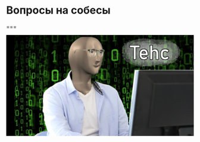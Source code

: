 # Вопросы на собесы

===

<img src="https://github.com/fr4nki/tehc/blob/main/assets/image.jpg?raw=true" alt="Tehc logo" />